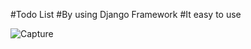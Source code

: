 #Todo List
#By using Django Framework
#It easy to use 


![Capture](https://user-images.githubusercontent.com/65593381/138010474-308ad7f7-9188-4997-bd40-075c99c71063.PNG)
